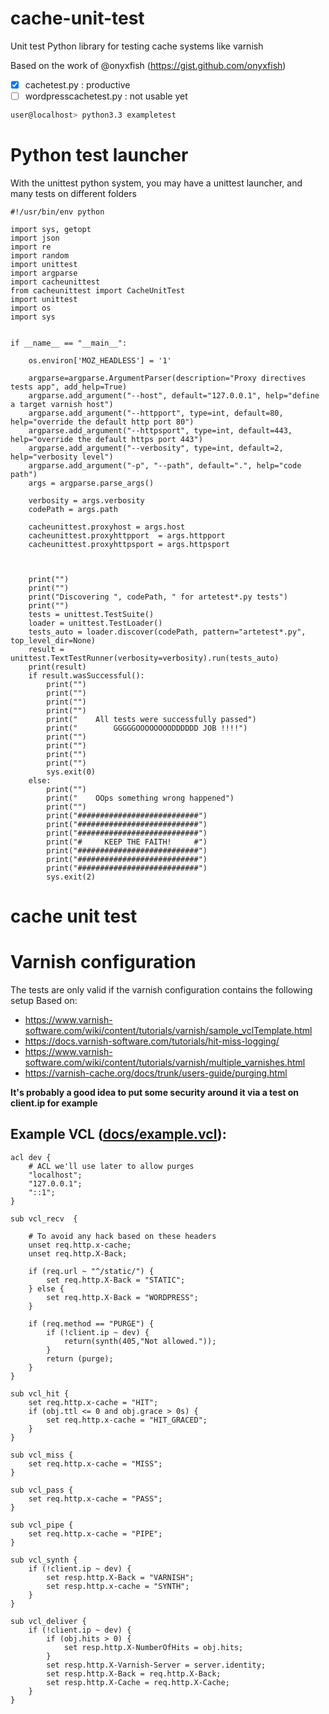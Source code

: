 cache-unit-test
===============

Unit test Python library for testing cache systems like varnish

Based on the work of @onyxfish (https://gist.github.com/onyxfish)



- [x] cachetest.py : productive
- [ ] wordpresscachetest.py : not usable yet

````bash
user@localhost> python3.3 exampletest 
````

# Python test launcher
With the unittest python system, you may have a unittest launcher, and many tests on different folders


````
#!/usr/bin/env python

import sys, getopt
import json
import re
import random
import unittest
import argparse
import cacheunittest
from cacheunittest import CacheUnitTest
import unittest
import os
import sys


if __name__ == "__main__":

	os.environ['MOZ_HEADLESS'] = '1'

	argparse=argparse.ArgumentParser(description="Proxy directives tests app", add_help=True)
	argparse.add_argument("--host", default="127.0.0.1", help="define a target varnish host")
	argparse.add_argument("--httpport", type=int, default=80, help="override the default http port 80")
	argparse.add_argument("--httpsport", type=int, default=443, help="override the default https port 443")
	argparse.add_argument("--verbosity", type=int, default=2, help="verbosity level")
	argparse.add_argument("-p", "--path", default=".", help="code path")
	args = argparse.parse_args()

	verbosity = args.verbosity
	codePath = args.path

	cacheunittest.proxyhost = args.host
	cacheunittest.proxyhttpport  = args.httpport
	cacheunittest.proxyhttpsport = args.httpsport



	print("")
	print("")
	print("Discovering ", codePath, " for artetest*.py tests")
	print("")
	tests = unittest.TestSuite()
	loader = unittest.TestLoader()
	tests_auto = loader.discover(codePath, pattern="artetest*.py", top_level_dir=None)
	result = unittest.TextTestRunner(verbosity=verbosity).run(tests_auto)
	print(result)
	if result.wasSuccessful():
		print("")
		print("")
		print("")
		print("")
		print("    All tests were successfully passed")
		print("        GGGGGOOOOOOOODDDDDD JOB !!!!")
		print("")
		print("")
		print("")
		print("")
		sys.exit(0)
	else:
		print("")
		print("    OOps something wrong happened")
		print("")
		print("###########################")
		print("###########################")
		print("###########################")
		print("#     KEEP THE FAITH!     #")
		print("###########################")
		print("###########################")
		print("###########################")
		sys.exit(2)

````

# cache unit test


# Varnish configuration

The tests are only valid if the varnish configuration contains the following setup
Based on:
* https://www.varnish-software.com/wiki/content/tutorials/varnish/sample_vclTemplate.html
* https://docs.varnish-software.com/tutorials/hit-miss-logging/
* https://www.varnish-software.com/wiki/content/tutorials/varnish/multiple_varnishes.html
* https://varnish-cache.org/docs/trunk/users-guide/purging.html

**It's probably a good idea to put some security around it via a test on client.ip for example**

## Example VCL ([docs/example.vcl](docs/example.vcl)):
````
acl dev {
    # ACL we'll use later to allow purges
    "localhost";
    "127.0.0.1";
    "::1";
}

sub vcl_recv  {

	# To avoid any hack based on these headers
	unset req.http.x-cache;
    unset req.http.X-Back;

    if (req.url ~ "^/static/") {
        set req.http.X-Back = "STATIC";
    } else {
        set req.http.X-Back = "WORDPRESS";
    }

    if (req.method == "PURGE") {
        if (!client.ip ~ dev) {
            return(synth(405,"Not allowed."));
        }
        return (purge);
    }
}

sub vcl_hit {
	set req.http.x-cache = "HIT";
	if (obj.ttl <= 0 and obj.grace > 0s) {
		set req.http.x-cache = "HIT_GRACED";
	}
}

sub vcl_miss {
	set req.http.x-cache = "MISS";
}

sub vcl_pass {
	set req.http.x-cache = "PASS";
}

sub vcl_pipe {
	set req.http.x-cache = "PIPE";
}

sub vcl_synth {
    if (!client.ip ~ dev) {
        set resp.http.X-Back = "VARNISH";
        set resp.http.x-cache = "SYNTH";
    }
}

sub vcl_deliver {
    if (!client.ip ~ dev) {
        if (obj.hits > 0) {
            set resp.http.X-NumberOfHits = obj.hits;
        }
        set resp.http.X-Varnish-Server = server.identity;
        set resp.http.X-Back = req.http.X-Back;
        set resp.http.X-Cache = req.http.X-Cache;
    }
}
````